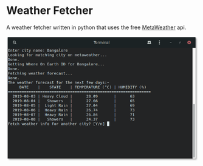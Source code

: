 # Weather Fetcher

A weather fetcher written in python that uses the free [MetaWeather](https://www.metaweather.com/api/) api.

![screenshot](screenshot/wf-screenshot.png)
